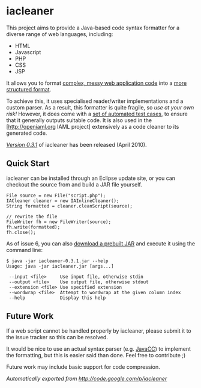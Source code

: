 # iacleaner

This project aims to provide a Java-based code syntax formatter for a diverse range of web languages, including:

* HTML
* Javascript
* PHP
* CSS
* JSP

It allows you to format [complex, messy web application code](http://code.google.com/p/iacleaner/source/browse/trunk/org.openiaml.iacleaner/src/org/openiaml/iacleaner/tests/test.php) into a [more structured format](http://code.google.com/p/iacleaner/source/browse/trunk/org.openiaml.iacleaner/src/org/openiaml/iacleaner/tests/out.php).

To achieve this, it uses specialised reader/writer implementations and a custom parser. As a result, this formatter is quite fragile, so _use at your own risk!_ However, it does come with a [set of automated test cases](http://code.google.com/p/iacleaner/source/browse/trunk/org.openiaml.iacleaner/src/org/openiaml/iacleaner/tests/), to ensure that it generally outputs suitable code. It is also used in the [http://openiaml.org IAML project] extensively as a code cleaner to its generated code.

*[Version 0.3.1](http://journals.jevon.org/users/jevon-phd/entry/19823)* of iacleaner has been released (April 2010).

## Quick Start

iacleaner can be installed through an Eclipse update site, or you can checkout the source from and build a JAR file yourself.

```
File source = new File("script.php");
IACleaner cleaner = new IAInlineCleaner();
String formatted = cleaner.cleanScript(source);

// rewrite the file
FileWriter fh = new FileWriter(source);
fh.write(formatted);
fh.close();
```

As of issue 6, you can also [download a prebuilt JAR](http://code.google.com/p/iacleaner/downloads/list) and execute it using the command line:

```
$ java -jar iacleaner-0.3.1.jar --help
Usage: java -jar iacleaner.jar [args...]

 --input <file>     Use input file, otherwise stdin
 --output <file>    Use output file, otherwise stdout
 --extension <file> Use specified extension
 --wordwrap <file>  Attempt to wordwrap at the given column index
 --help             Display this help
```

## Future Work

If a web script cannot be handled properly by iacleaner, please submit it to the issue tracker so this can be resolved.

It would be nice to use an actual syntax parser (e.g. [JavaCC](https://javacc.dev.java.net)) to implement the formatting, but this is easier said than done. Feel free to contribute ;)

Future work may include basic support for code compression.

_Automatically exported from http://code.google.com/p/iacleaner_


